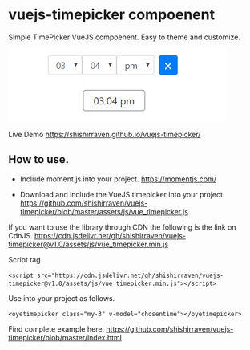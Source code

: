 # vuejs-timepicker compoenent
Simple TimePicker VueJS compoenent. Easy to theme and customize. 

![Demo Image](img/Capture.PNG)

Live Demo https://shishirraven.github.io/vuejs-timepicker/

## How to use. 

- Include moment.js into your project. 
https://momentjs.com/

- Download and include the VueJS timepicker into your project. https://github.com/shishirraven/vuejs-timepicker/blob/master/assets/js/vue_timepicker.js

If you want to use the library through CDN the following is the link on CdnJS. 
https://cdn.jsdelivr.net/gh/shishirraven/vuejs-timepicker@v1.0/assets/js/vue_timepicker.min.js

Script tag. 
```
<script src="https://cdn.jsdelivr.net/gh/shishirraven/vuejs-timepicker@v1.0/assets/js/vue_timepicker.min.js"></script>
```

Use into your project as follows. 

```
<oyetimepicker class="my-3" v-model="chosentime"></oyetimepicker>
```

Find complete example here. 
https://github.com/shishirraven/vuejs-timepicker/blob/master/index.html
